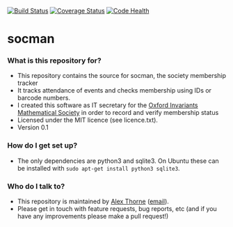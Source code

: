 [![Build Status](https://travis-ci.org/NullInfinity/socman.svg?branch=master)](https://travis-ci.org/NullInfinity/socman)
[![Coverage Status](https://coveralls.io/repos/github/NullInfinity/socman/badge.svg?branch=master)](https://coveralls.io/github/NullInfinity/socman?branch=master)
[![Code Health](https://landscape.io/github/NullInfinity/socman/master/landscape.svg?style=flat)](https://landscape.io/github/NullInfinity/socman/master)

# socman #

### What is this repository for? ###

* This repository contains the source for socman, the society membership tracker
* It tracks attendance of events and checks membership using IDs or barcode numbers.
* I created this software as IT secretary for the [Oxford Invariants Mathematical Society](http://invariants.org.uk/) in order to record and verify membership status
* Licensed under the MIT licence (see licence.txt).
* Version 0.1

### How do I get set up? ###

* The only dependencies are python3 and sqlite3. On Ubuntu these can be installed with `sudo apt-get install python3 sqlite3`.

### Who do I talk to? ###

* This repository is maintained by [Alex Thorne](https://alexthorne.net/) ([email](mailto:alex@alexthorne.net)).
* Please get in touch with feature requests, bug reports, etc (and if you have any improvements please make a pull request!)
